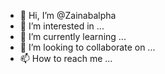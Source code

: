 - 👋 Hi, I’m @Zainabalpha
- 👀 I’m interested in ...
- 🌱 I’m currently learning ...
- 💞️ I’m looking to collaborate on ...
- 📫 How to reach me ...

<!---
Zainabalpha/Zainabalpha is a ✨ special ✨ repository because its `README.md` (this file) appears on your GitHub profile.
You can click the Preview link to take a look at your changes.
--->
